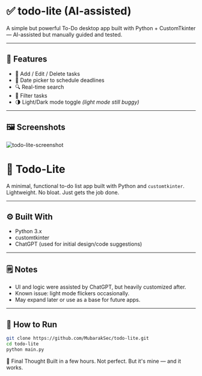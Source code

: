 # ✅ todo-lite (AI-assisted)

A simple but powerful To-Do desktop app built with Python + CustomTkinter — AI-assisted but manually guided and tested.

---

## 🧠 Features
- 📝 Add / Edit / Delete tasks
- 📅 Date picker to schedule deadlines
- 🔍 Real-time search
- 🧵 Filter tasks
- 🌗 Light/Dark mode toggle *(light mode still buggy)*

---

## 🖼️ Screenshots

![todo-lite-screenshot](https://github.com/user-attachments/assets/a95f039f-9ac2-45ab-b9fa-492c7fd2bb5e)

# 📝 Todo-Lite

A minimal, functional to-do list app built with Python and `customtkinter`. Lightweight. No bloat. Just gets the job done.

---

## ⚙️ Built With
- Python 3.x  
- customtkinter  
- ChatGPT (used for initial design/code suggestions)

---

## 🗒️ Notes
- UI and logic were assisted by ChatGPT, but heavily customized after.  
- Known issue: light mode flickers occasionally.  
- May expand later or use as a base for future apps.

---

## 🧩 How to Run

```bash
git clone https://github.com/MubarakSec/todo-lite.git
cd todo-lite
python main.py
```

💬 Final Thought
  Built in a few hours. Not perfect. But it's mine — and it works.
